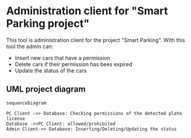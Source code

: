 
# Administration client for "Smart Parking project" 

This tool is administration client for the project "Smart Parking". 
With this tool the admin can:

 - Insert new cars that have a permission
 - Delete cars if their permission has bees expired
 - Update the status of the cars 

## UML project diagram 


```mermaid
sequenceDiagram

PC Client ->> Database: Checking permissions of the detected plate license
Database ->>PC Client: allowed/prohibited
Admin Client->> Database: Inserting/Deleting/Updating the status
```
